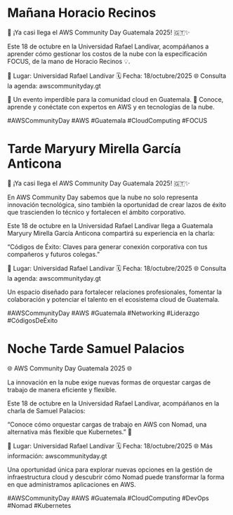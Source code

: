 
# Mañana Horacio Recinos

🚀 ¡Ya casi llega el AWS Community Day Guatemala 2025! 🇬🇹✨

Este 18 de octubre en la Universidad Rafael Landívar, acompáñanos a aprender cómo gestionar los costos de la nube con la especificación FOCUS, de la mano de Horacio Recinos 💡.

📍 Lugar: Universidad Rafael Landívar
🗓️ Fecha: 18/octubre/2025
🌐 Consulta la agenda: awscommunityday.gt

🔹 Un evento imperdible para la comunidad cloud en Guatemala.
🔹 Conoce, aprende y conéctate con expertos en AWS y en tecnologías de la nube.

#AWSCommunityDay #AWS #Guatemala #CloudComputing #FOCUS

# Tarde Maryury Mirella García Anticona

🚀 ¡Ya casi llega el AWS Community Day Guatemala 2025! 🇬🇹✨

En AWS Community Day sabemos que la nube no solo representa innovación tecnológica, sino también la oportunidad de crear lazos de éxito que trascienden lo técnico y fortalecen el ámbito corporativo.

Este 18 de octubre en la Universidad Rafael Landívar llega a Guatemala Maryury Mirella García Anticona compartirá su experiencia en la charla:

“Códigos de Éxito: Claves para generar conexión corporativa con tus compañeros y futuros colegas.”

📍 Lugar: Universidad Rafael Landívar
🗓️ Fecha: 18/octubre/2025
🌐 Consulta la agenda: awscommunityday.gt

Un espacio diseñado para fortalecer relaciones profesionales, fomentar la colaboración y potenciar el talento en el ecosistema cloud de Guatemala.

#AWSCommunityDay #AWS #Guatemala #Networking #Liderazgo #CódigosDeÉxito

# Noche Tarde  Samuel Palacios

🌐 AWS Community Day Guatemala 2025 🌐

La innovación en la nube exige nuevas formas de orquestar cargas de trabajo de manera eficiente y flexible.

Este 18 de octubre en la Universidad Rafael Landívar, acompáñanos en la charla de Samuel Palacios:

“Conoce cómo orquestar cargas de trabajo en AWS con Nomad, una alternativa más flexible que Kubernetes.” 🚀

📍 Lugar: Universidad Rafael Landívar
🗓️ Fecha: 18/octubre/2025
🌐 Más información: awscommunityday.gt

Una oportunidad única para explorar nuevas opciones en la gestión de infraestructura cloud y descubrir cómo Nomad puede transformar la forma en que administramos aplicaciones en AWS.

#AWSCommunityDay #AWS #Guatemala #CloudComputing #DevOps #Nomad #Kubernetes
